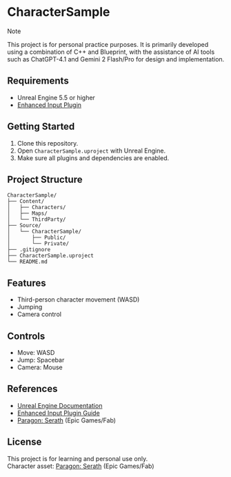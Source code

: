 # CharacterSample

> [!NOTE]
> This project is for personal practice purposes. 
> It is primarily developed using a combination of C++ and Blueprint, with the assistance of AI tools such as ChatGPT-4.1 and Gemini 2 Flash/Pro for design and implementation.

## Requirements

- Unreal Engine 5.5 or higher
- [Enhanced Input Plugin](https://docs.unrealengine.com/5.5/en-US/enhanced-input-in-unreal-engine/)

## Getting Started

1. Clone this repository.
2. Open `CharacterSample.uproject` with Unreal Engine.
3. Make sure all plugins and dependencies are enabled.

## Project Structure

```
CharacterSample/
├── Content/
│   ├── Characters/
│   ├── Maps/
│   └── ThirdParty/
├── Source/
│   └── CharacterSample/
│       ├── Public/
│       └── Private/
├── .gitignore
├── CharacterSample.uproject
└── README.md
```

## Features

- Third-person character movement (WASD)
- Jumping
- Camera control

## Controls

- Move: WASD
- Jump: Spacebar
- Camera: Mouse

## References

- [Unreal Engine Documentation](https://docs.unrealengine.com/)
- [Enhanced Input Plugin Guide](https://docs.unrealengine.com/5.5/en-US/enhanced-input-in-unreal-engine/)
- [Paragon: Serath](https://www.fab.com/listings/522b6160-15ab-492b-a2b0-c09f9bb5f6e6) (Epic Games/Fab)

## License

This project is for learning and personal use only.  
Character asset: [Paragon: Serath](https://www.fab.com/listings/522b6160-15ab-492b-a2b0-c09f9bb5f6e6) (Epic Games/Fab)
